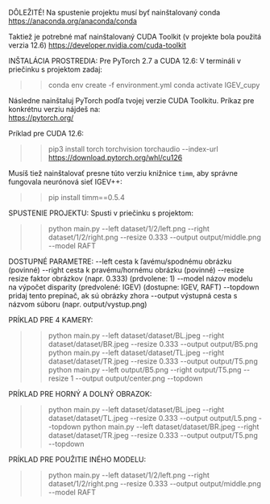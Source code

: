 DÔLEŽITÉ!
Na spustenie projektu musí byť nainštalovaný conda
https://anaconda.org/anaconda/conda

Taktiež je potrebné mať nainštalovaný CUDA Toolkit (v projekte bola použitá verzia 12.6)
https://developer.nvidia.com/cuda-toolkit


INŠTALÁCIA PROSTREDIA:
Pre PyTorch 2.7 a CUDA 12.6:
V termináli v priečinku s projektom zadaj:
>> conda env create -f environment.yml
>> conda activate IGEV_cupy

Následne nainštaluj PyTorch podľa tvojej verzie CUDA Toolkitu. Príkaz pre konkrétnu verziu nájdeš na:  
https://pytorch.org/

Príklad pre CUDA 12.6:
>> pip3 install torch torchvision torchaudio --index-url https://download.pytorch.org/whl/cu126

Musíš tiež nainštalovať presne túto verziu knižnice `timm`, aby správne fungovala neurónová sieť IGEV++:
>> pip install timm==0.5.4


SPUSTENIE PROJEKTU:
Spusti v priečinku s projektom:
>> python main.py --left dataset/1/2/left.png --right dataset/1/2/right.png --resize 0.333 --output output/middle.png --model RAFT

DOSTUPNÉ PARAMETRE:
--left        cesta k ľavému/spodnému obrázku (povinné)
--right       cesta k pravému/hornému obrázku (povinné)
--resize      resize faktor obrázkov (napr. 0.333) (prdvolene: 1)
--model       názov modelu na výpočet disparity (predvolené: IGEV) (dostupne: IGEV, RAFT)
--topdown     pridaj tento prepínač, ak sú obrázky zhora
--output      výstupná cesta s názvom súboru (napr. output/vystup.png)


PRÍKLAD PRE 4 KAMERY:
>> python main.py --left dataset/dataset/BL.jpeg --right dataset/dataset/BR.jpeg --resize 0.333 --output output/B5.png
>> python main.py --left dataset/dataset/TL.jpeg --right dataset/dataset/TR.jpeg --resize 0.333 --output output/T5.png
>> python main.py --left output/B5.png --right output/T5.png --resize 1 --output output/center.png --topdown

PRÍKLAD PRE HORNÝ A DOLNÝ OBRAZOK:
>> python main.py --left dataset/dataset/BL.jpeg --right dataset/dataset/TL.jpeg --resize 0.333 --output output/L5.png --topdown
>> python main.py --left dataset/dataset/BR.jpeg --right dataset/dataset/TR.jpeg --resize 0.333 --output output/T5.png --topdown

PRÍKLAD PRE POUŽITIE INÉHO MODELU:
>> python main.py --left dataset/1/2/left.png --right dataset/1/2/right.png --resize 0.333 --output output/middle.png --model RAFT